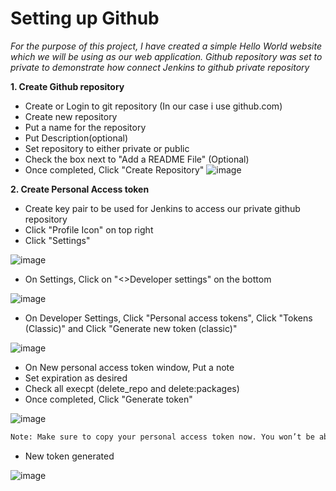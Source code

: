 # Setting up Github 

*For the purpose of this project, I have created a simple Hello World website which we will be using as our web application. Github repository was set to private to demonstrate how connect Jenkins to github private repository*

**1. Create Github repository**
  - Create or Login to git repository (In our case i use github.com)
  - Create new repository
  - Put a name for the repository
  - Put Description(optional)
  - Set repository to either private or public
  - Check the box next to "Add a README File" (Optional)
  - Once completed, Click "Create Repository"
  ![image](https://github.com/JRTugs/DevOps-CI-CD-on-AWS-EC2-instance/assets/29426766/0e5abe44-90c4-44b9-a72c-304c41146b63)

**2. Create Personal Access token**
  - Create key pair to be used for Jenkins to access our private github repository
  - Click "Profile Icon" on top right
  - Click "Settings"
    
  ![image](https://github.com/JRTugs/DevOps-CI-CD-on-AWS-EC2-instance/assets/29426766/d8a7fb65-d328-4b3c-9f0a-e5cb773a9881)
    
  - On Settings, Click on "<>Developer settings" on the bottom
    
  ![image](https://github.com/JRTugs/DevOps-CI-CD-on-AWS-EC2-instance/assets/29426766/8136f9e6-c5d8-4255-85a5-23277ffc05eb)

  - On Developer Settings, Click "Personal access tokens", Click "Tokens (Classic)" and Click "Generate new token (classic)"

  ![image](https://github.com/JRTugs/DevOps-CI-CD-on-AWS-EC2-instance/assets/29426766/774df725-ff0d-462a-80f8-6ff72a95a29a)

  - On New personal access token window, Put a note
  - Set expiration as desired
  - Check all execpt (delete_repo and delete:packages)
  - Once completed, Click "Generate token"

  ![image](https://github.com/JRTugs/DevOps-CI-CD-on-AWS-EC2-instance/assets/29426766/578316a4-6536-4cd4-ad89-d55fe0c29a99)
  
```bash
Note: Make sure to copy your personal access token now. You won’t be able to see it again!
```

  - New token generated

  ![image](https://github.com/JRTugs/DevOps-CI-CD-on-AWS-EC2-instance/assets/29426766/b638152b-f62e-4956-8549-54b972974459)



